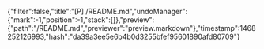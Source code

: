 {"filter":false,"title":"[P] /README.md","undoManager":{"mark":-1,"position":-1,"stack":[]},"preview":{"path":"/README.md","previewer":"preview.markdown"},"timestamp":1468252126993,"hash":"da39a3ee5e6b4b0d3255bfef95601890afd80709"}
